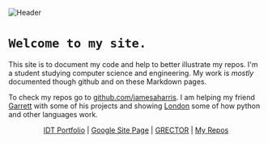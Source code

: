 <p><img src="https://raw.githubusercontent.com/jamesaharris/amesjarris.com/cd490c707cb8b1cbe4ae89a1e45b63ae9e7fdb85/assets/header.svg" alt="Header" /></p>

# `Welcome to my site.`

This site is to document my code and help to better illustrate my repos. I'm a student studying computer science and engineering. My work is *mostly* documented though github and on these Markdown pages.

To check my repos go to [github.com/jamesaharris](github.com/jamesaharris). I am helping my friend [Garrett](github.com/GarrettRector) with some of his projects and showing [London](github.com/N52PLAYS) some of how python and other languages work.


<p align="center">
  <a href="github.amesjarris.com/404.html">IDT Portfolio</a> | <a href=crossroads.jamesaharris.us>Google Site Page</a> | <a href="grector.dev">GRECTOR</a> | <a href="github.com/jamesaharris">My Repos<a>
</p>
